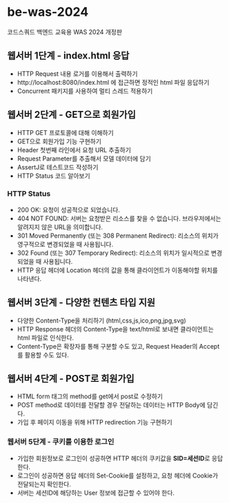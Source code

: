 # be-was-2024

코드스쿼드 백엔드 교육용 WAS 2024 개정판

## 웹서버 1단계 - index.html 응답
- HTTP Request 내용 로거를 이용해서 출력하기
- http://localhost:8080/index.html 에 접근하면 정적인 html 파일 응답하기
- Concurrent 패키지를 사용하여 멀티 스레드 적용하기

## 웹서버 2단계 - GET으로 회원가입
- HTTP GET 프로토콜에 대해 이해하기
- GET으로 회원가입 기능 구현하기
- Header 첫번째 라인에서 요청 URL 추출하기
- Request Parameter를 추출해서 모델 데이터에 담기
- AssertJ로 테스트코드 작성하기
- HTTP Status 코드 알아보기

### HTTP Status

- 200 OK: 요청이 성공적으로 되었습니다.
- 404 NOT FOUND: 서버는 요청받은 리소스를 찾을 수 없습니다. 브라우저에서는 알려지지 않은 URL을 의미합니다.
- 301 Moved Permanently (또는 308 Permanent Redirect): 리소스의 위치가 영구적으로 변경되었을 때 사용됩니다.
- 302 Found (또는 307 Temporary Redirect): 리소스의 위치가 일시적으로 변경되었을 때 사용됩니다.
- HTTP 응답 헤더에 Location 헤더의 값을 통해 클라이언트가 이동해야할 위치를 나타낸다.

## 웹서버 3단계 - 다양한 컨텐츠 타입 지원
- 다양한 Content-Type을 처리하기 (html,css,js,ico,png,jpg,svg)
- HTTP Response 헤더의 Content-Type을 text/html로 보내면 클라이언트는 html 파일로 인식한다.
- Content-Type은 확장자를 통해 구분할 수도 있고, Request Header의 Accept를 활용할 수도 있다.

## 웹서버 4단계 - POST로 회원가입
- HTML form 태그의 method를 get에서 post로 수정하기
- POST method로 데이터를 전달할 경우 전달하는 데이터는 HTTP Body에 담긴다.
- 가입 후 페이지 이동을 위해 HTTP redirection 기능 구현하기

### 웹서버 5단계 - 쿠키를 이용한 로그인
- 가입한 회원정보로 로그인이 성공하면 HTTP 헤더의 쿠키값을 **SID=세션ID**로 응답한다.
- 로그인이 성공하면 응답 헤더의 Set-Cookie를 설정하고, 요청 헤더에 Cookie가 전달되는지 확인한다.
- 서버는 세션ID에 해당하는 User 정보에 접근할 수 있어야 한다.